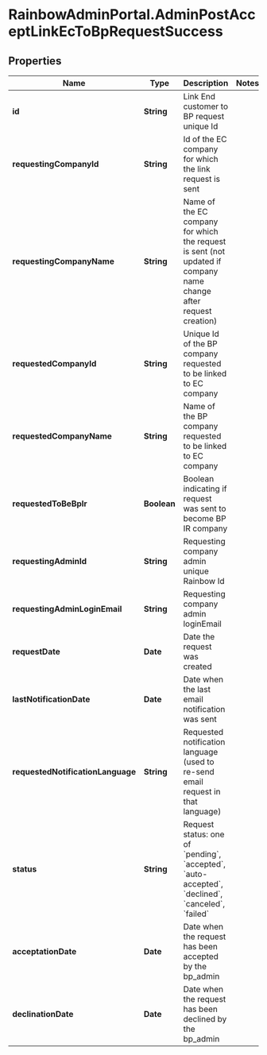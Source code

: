 # RainbowAdminPortal.AdminPostAcceptLinkEcToBpRequestSuccess

## Properties

Name | Type | Description | Notes
------------ | ------------- | ------------- | -------------
**id** | **String** | Link End customer to BP request unique Id | 
**requestingCompanyId** | **String** | Id of the EC company for which the link request is sent | 
**requestingCompanyName** | **String** | Name of the EC company for which the request is sent (not updated if company name change after request creation) | 
**requestedCompanyId** | **String** | Unique Id of the BP company requested to be linked to EC company | 
**requestedCompanyName** | **String** | Name of the BP company requested to be linked to EC company | 
**requestedToBeBpIr** | **Boolean** | Boolean indicating if request was sent to become BP IR company | 
**requestingAdminId** | **String** | Requesting company admin unique Rainbow Id | 
**requestingAdminLoginEmail** | **String** | Requesting company admin loginEmail | 
**requestDate** | **Date** | Date the request was created | 
**lastNotificationDate** | **Date** | Date when the last email notification was sent | 
**requestedNotificationLanguage** | **String** | Requested notification language (used to re-send email request in that language) | 
**status** | **String** | Request status: one of &#x60;pending&#x60;, &#x60;accepted&#x60;, &#x60;auto-accepted&#x60;, &#x60;declined&#x60;, &#x60;canceled&#x60;, &#x60;failed&#x60; | 
**acceptationDate** | **Date** | Date when the request has been accepted by the bp_admin | 
**declinationDate** | **Date** | Date when the request has been declined by the bp_admin | 


